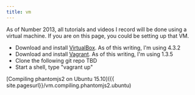 ```yaml
---
title: vm
---
```

As of Number 2013, all tutorials and videos I record will be done using a virtual machine. If you are on this page, you could be setting up that VM.

* Download and install [VirtualBox](https://www.virtualbox.org/wiki/Downloads). As of this writing, I'm using 4.3.2
* Download and install [Vagrant](http://www.vagrantup.com/). As of this writing, I'm using 1.3.5
* Clone the following git repo TBD
* Start a shell, type "vagrant up"

[Compiling phantomjs2 on Ubuntu 15.10]({{ site.pagesurl}}/vm.compiling.phantomjs2.ubuntu)
